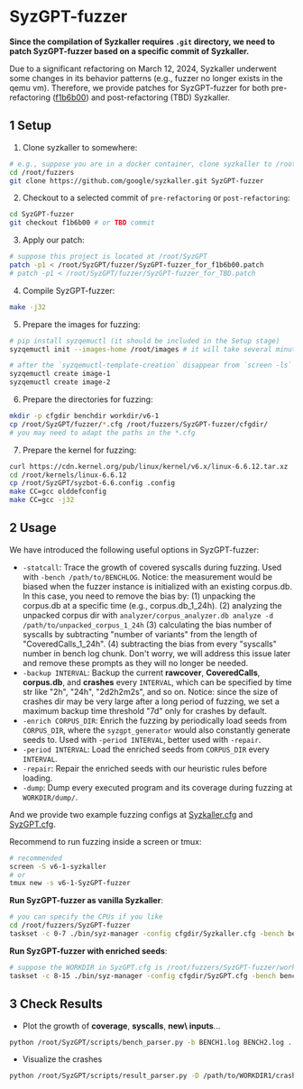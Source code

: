 # SyzGPT-fuzzer

**Since the compilation of Syzkaller requires `.git` directory, we need to patch SyzGPT-fuzzer based on a specific commit of Syzkaller.**

Due to a significant refactoring on March 12, 2024, Syzkaller underwent some changes in its behavior patterns (e.g., fuzzer no longer exists in the qemu vm). Therefore, we provide patches for SyzGPT-fuzzer for both pre-refactoring ([f1b6b00](https://github.com/google/syzkaller/commit/f1b6b00)) and post-refactoring (TBD) Syzkaller.

## 1 Setup


1. Clone syzkaller to somewhere:

```bash
# e.g., suppose you are in a docker container, clone syzkaller to /root/fuzzers/SyzGPT-fuzzer
cd /root/fuzzers
git clone https://github.com/google/syzkaller.git SyzGPT-fuzzer
```

2. Checkout to a selected commit of `pre-refactoring` or `post-refactoring`:

```bash
cd SyzGPT-fuzzer
git checkout f1b6b00 # or TBD commit
```

3. Apply our patch:

```bash
# suppose this project is located at /root/SyzGPT
patch -p1 < /root/SyzGPT/fuzzer/SyzGPT-fuzzer_for_f1b6b00.patch
# patch -p1 < /root/SyzGPT/fuzzer/SyzGPT-fuzzer_for_TBD.patch
```

4. Compile SyzGPT-fuzzer:

```bash
make -j32
```

5. Prepare the images for fuzzing:

```bash
# pip install syzqemuctl (it should be included in the Setup stage)
syzqemuctl init --images-home /root/images # it will take several minutes

# after the `syzqemuctl-template-creation` disappear from `screen -ls` outputs
syzqemuctl create image-1
syzqemuctl create image-2
```

6. Prepare the directories for fuzzing:

```bash
mkdir -p cfgdir benchdir workdir/v6-1
cp /root/SyzGPT/fuzzer/*.cfg /root/fuzzers/SyzGPT-fuzzer/cfgdir/
# you may need to adapt the paths in the *.cfg
```

7. Prepare the kernel for fuzzing:

```bash
curl https://cdn.kernel.org/pub/linux/kernel/v6.x/linux-6.6.12.tar.xz | tar -C /root/kernels -xJ
cd /root/kernels/linux-6.6.12
cp /root/SyzGPT/syzbot-6.6.config .config
make CC=gcc olddefconfig
make CC=gcc -j32
```

## 2 Usage


We have introduced the following useful options in SyzGPT-fuzzer:

- `-statcall`: Trace the growth of covered syscalls during fuzzing. Used with `-bench /path/to/BENCHLOG`. Notice: the measurement would be biased when the fuzzer instance is initialized with an existing corpus.db. In this case, you need to remove the bias by: (1) unpacking the corpus.db at a specific time (e.g., corpus.db_1_24h). (2) analyzing the unpacked corpus dir with `analyzer/corpus_analyzer.db analyze -d /path/to/unpacked_corpus_1_24h` (3) calculating the bias number of syscalls by subtracting "number of variants" from the length of "CoveredCalls_1_24h". (4) subtracting the bias from every "syscalls" number in bench log chunk. Don't worry, we will address this issue later and remove these prompts as they will no longer be needed.
- `-backup INTERVAL`: Backup the current **rawcover**, **CoveredCalls**, **corpus.db**, and **crashes** every `INTERVAL`, which can be specified by time str like "2h", "24h", "2d2h2m2s", and so on. Notice: since the size of crashes dir may be very large after a long period of fuzzing, we set a maximum backup time threshold "7d" only for crashes by default.
- `-enrich CORPUS_DIR`: Enrich the fuzzing by periodically load seeds from `CORPUS_DIR`, where the `syzgpt_generator` would also constantly generate seeds to. Used with `-period INTERVAL`, better used with `-repair`.
- `-period INTERVAL`: Load the enriched seeds from `CORPUS_DIR` every `INTERVAL`.
- `-repair`: Repair the enriched seeds with our heuristic rules before loading.
- `-dump`: Dump every executed program and its coverage during fuzzing at `WORKDIR/dump/`.

And we provide two example fuzzing configs at [Syzkaller.cfg](./Syzkaller.cfg) and [SyzGPT.cfg](./SyzGPT.cfg).

Recommend to run fuzzing inside a screen or tmux:

```bash
# recommended
screen -S v6-1-syzkaller
# or
tmux new -s v6-1-SyzGPT-fuzzer
```

**Run SyzGPT-fuzzer as vanilla Syzkaller**:

```bash
# you can specify the CPUs if you like
cd /root/fuzzers/SyzGPT-fuzzer
taskset -c 0-7 ./bin/syz-manager -config cfgdir/Syzkaller.cfg -bench benchdir/Syzkaller.log -statcall -backup 24h
```

**Run SyzGPT-fuzzer with enriched seeds**:

```bash
# suppose the WORKDIR in SyzGPT.cfg is /root/fuzzers/SyzGPT-fuzzer/workdir/v6-1/SyzGPT
taskset -c 8-15 ./bin/syz-manager -config cfgdir/SyzGPT.cfg -bench benchdir/SyzGPT.log -statcall -backup 24h -enrich WORKDIR/generated_corpus -period 1h -repair
```

## 3 Check Results

- Plot the growth of **coverage**, **syscalls**, **new\ inputs**...

```bash
python /root/SyzGPT/scripts/bench_parser.py -b BENCH1.log BENCH2.log ... -k coverage syscalls new\ inputs -l Syzkaller SyzGPT-fuzzer ... -t 24h -p -o ./
```

- Visualize the crashes

```bash
python /root/SyzGPT/scripts/result_parser.py -D /path/to/WORKDIR1/crashes /path/to/WORKDIR2/crashes ... -c
```